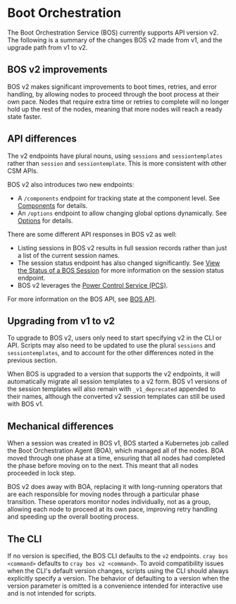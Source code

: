 # Boot Orchestration

The Boot Orchestration Service \(BOS\) currently supports API version v2.
The following is a summary of the changes BOS v2 made from v1, and the upgrade path from v1 to v2.

## BOS v2 improvements

BOS v2 makes significant improvements to boot times, retries, and error handling, by allowing nodes to proceed through the boot process at their own pace.
Nodes that require extra time or retries to complete will no longer hold up the rest of the nodes, meaning that more nodes will reach a ready state faster.

## API differences

The v2 endpoints have plural nouns, using `sessions` and `sessiontemplates` rather than `session` and `sessiontemplate`. This is more consistent with other CSM APIs.

BOS v2 also introduces two new endpoints:

- A `/components` endpoint for tracking state at the component level. See [Components](Components.md) for details.
- An `/options` endpoint to allow changing global options dynamically. See [Options](Options.md) for details.

There are some different API responses in BOS v2 as well:

- Listing sessions in BOS v2 results in full session records rather than just a list of the current session names.
- The session status endpoint has also changed significantly. See [View the Status of a BOS Session](View_the_Status_of_a_BOS_Session.md) for more information on the session status endpoint.
- BOS v2 leverages the [Power Control Service (PCS)](../../glossary.md#power-control-service-pcs).

For more information on the BOS API, see [BOS API](../../api/bos.md).

## Upgrading from v1 to v2

To upgrade to BOS v2, users only need to start specifying v2 in the CLI or API. Scripts may also need to be updated to use the plural `sessions` and `sessiontemplates`, and to account for the other differences noted in the previous section.

When BOS is upgraded to a version that supports the v2 endpoints, it will automatically migrate all session templates to a v2 form.
BOS v1 versions of the session templates will also remain with `_v1_deprecated` appended to their names, although the converted v2 session templates can still be used with BOS v1.

## Mechanical differences

When a session was created in BOS v1, BOS started a Kubernetes job called the Boot Orchestration Agent \(BOA\), which managed all of the nodes.
BOA moved through one phase at a time, ensuring that all nodes had completed the phase before moving on to the next. This meant that all nodes proceeded in lock step.

BOS v2 does away with BOA, replacing it with long-running operators that are each responsible for moving nodes through a particular phase transition.
These operators monitor nodes individually, not as a group, allowing each node to proceed at its own pace, improving retry handling and speeding up the overall booting process.

## The CLI

If no version is specified, the BOS CLI defaults to the `v2` endpoints. `cray bos <command>` defaults to `cray bos v2 <command>`.
To avoid compatibility issues when the CLI's default version changes, scripts using the CLI should always explicitly specify a version.
The behavior of defaulting to a version when the version parameter is omitted is a convenience intended for interactive use and is not intended for scripts.
